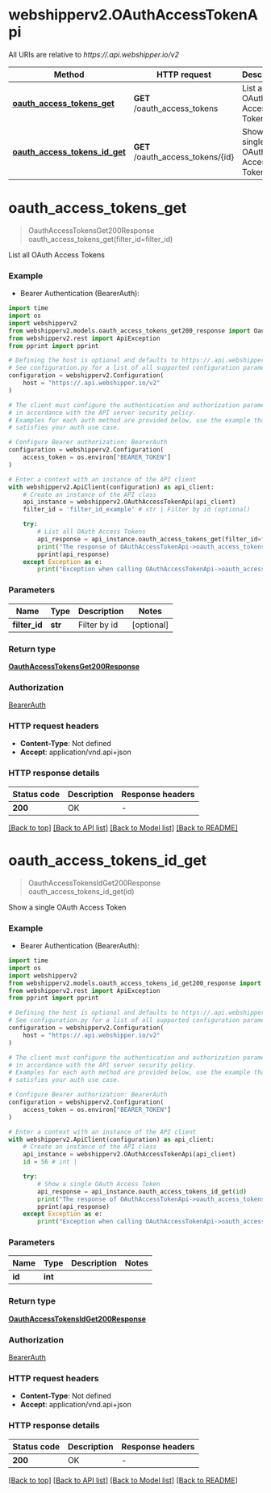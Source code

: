 # webshipperv2.OAuthAccessTokenApi

All URIs are relative to *https://.api.webshipper.io/v2*

Method | HTTP request | Description
------------- | ------------- | -------------
[**oauth_access_tokens_get**](OAuthAccessTokenApi.md#oauth_access_tokens_get) | **GET** /oauth_access_tokens | List all OAuth Access Tokens
[**oauth_access_tokens_id_get**](OAuthAccessTokenApi.md#oauth_access_tokens_id_get) | **GET** /oauth_access_tokens/{id} | Show a single OAuth Access Token


# **oauth_access_tokens_get**
> OauthAccessTokensGet200Response oauth_access_tokens_get(filter_id=filter_id)

List all OAuth Access Tokens

### Example

* Bearer Authentication (BearerAuth):
```python
import time
import os
import webshipperv2
from webshipperv2.models.oauth_access_tokens_get200_response import OauthAccessTokensGet200Response
from webshipperv2.rest import ApiException
from pprint import pprint

# Defining the host is optional and defaults to https://.api.webshipper.io/v2
# See configuration.py for a list of all supported configuration parameters.
configuration = webshipperv2.Configuration(
    host = "https://.api.webshipper.io/v2"
)

# The client must configure the authentication and authorization parameters
# in accordance with the API server security policy.
# Examples for each auth method are provided below, use the example that
# satisfies your auth use case.

# Configure Bearer authorization: BearerAuth
configuration = webshipperv2.Configuration(
    access_token = os.environ["BEARER_TOKEN"]
)

# Enter a context with an instance of the API client
with webshipperv2.ApiClient(configuration) as api_client:
    # Create an instance of the API class
    api_instance = webshipperv2.OAuthAccessTokenApi(api_client)
    filter_id = 'filter_id_example' # str | Filter by id (optional)

    try:
        # List all OAuth Access Tokens
        api_response = api_instance.oauth_access_tokens_get(filter_id=filter_id)
        print("The response of OAuthAccessTokenApi->oauth_access_tokens_get:\n")
        pprint(api_response)
    except Exception as e:
        print("Exception when calling OAuthAccessTokenApi->oauth_access_tokens_get: %s\n" % e)
```



### Parameters

Name | Type | Description  | Notes
------------- | ------------- | ------------- | -------------
 **filter_id** | **str**| Filter by id | [optional] 

### Return type

[**OauthAccessTokensGet200Response**](OauthAccessTokensGet200Response.md)

### Authorization

[BearerAuth](../README.md#BearerAuth)

### HTTP request headers

 - **Content-Type**: Not defined
 - **Accept**: application/vnd.api+json

### HTTP response details
| Status code | Description | Response headers |
|-------------|-------------|------------------|
**200** | OK |  -  |

[[Back to top]](#) [[Back to API list]](../README.md#documentation-for-api-endpoints) [[Back to Model list]](../README.md#documentation-for-models) [[Back to README]](../README.md)

# **oauth_access_tokens_id_get**
> OauthAccessTokensIdGet200Response oauth_access_tokens_id_get(id)

Show a single OAuth Access Token

### Example

* Bearer Authentication (BearerAuth):
```python
import time
import os
import webshipperv2
from webshipperv2.models.oauth_access_tokens_id_get200_response import OauthAccessTokensIdGet200Response
from webshipperv2.rest import ApiException
from pprint import pprint

# Defining the host is optional and defaults to https://.api.webshipper.io/v2
# See configuration.py for a list of all supported configuration parameters.
configuration = webshipperv2.Configuration(
    host = "https://.api.webshipper.io/v2"
)

# The client must configure the authentication and authorization parameters
# in accordance with the API server security policy.
# Examples for each auth method are provided below, use the example that
# satisfies your auth use case.

# Configure Bearer authorization: BearerAuth
configuration = webshipperv2.Configuration(
    access_token = os.environ["BEARER_TOKEN"]
)

# Enter a context with an instance of the API client
with webshipperv2.ApiClient(configuration) as api_client:
    # Create an instance of the API class
    api_instance = webshipperv2.OAuthAccessTokenApi(api_client)
    id = 56 # int | 

    try:
        # Show a single OAuth Access Token
        api_response = api_instance.oauth_access_tokens_id_get(id)
        print("The response of OAuthAccessTokenApi->oauth_access_tokens_id_get:\n")
        pprint(api_response)
    except Exception as e:
        print("Exception when calling OAuthAccessTokenApi->oauth_access_tokens_id_get: %s\n" % e)
```



### Parameters

Name | Type | Description  | Notes
------------- | ------------- | ------------- | -------------
 **id** | **int**|  | 

### Return type

[**OauthAccessTokensIdGet200Response**](OauthAccessTokensIdGet200Response.md)

### Authorization

[BearerAuth](../README.md#BearerAuth)

### HTTP request headers

 - **Content-Type**: Not defined
 - **Accept**: application/vnd.api+json

### HTTP response details
| Status code | Description | Response headers |
|-------------|-------------|------------------|
**200** | OK |  -  |

[[Back to top]](#) [[Back to API list]](../README.md#documentation-for-api-endpoints) [[Back to Model list]](../README.md#documentation-for-models) [[Back to README]](../README.md)

